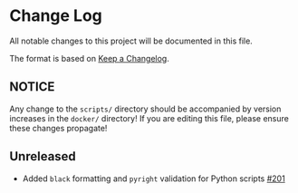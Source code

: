 # Change Log

All notable changes to this project will be documented in this file.
 
The format is based on [Keep a Changelog](http://keepachangelog.com/).
 
 ## NOTICE
 
 Any change to the `scripts/` directory should be accompanied by version increases in the `docker/` directory! If you are editing this file, please ensure these changes propagate!

## Unreleased

- Added `black` formatting and `pyright` validation for Python scripts [#201](https://github.com/stjudecloud/workflows/pull/201)